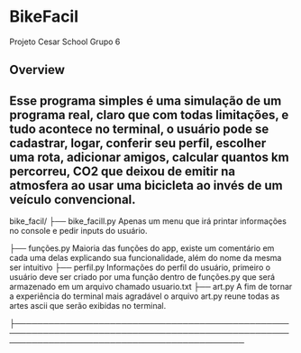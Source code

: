 # BikeFacil
Projeto Cesar School Grupo 6
## Overview
Esse programa simples é uma simulação de um programa real, claro que com todas limitações, e  tudo acontece no terminal, o 
usuário pode se cadastrar, logar, conferir seu perfil, escolher uma rota, adicionar amigos, calcular quantos km percorreu, 
CO2 que deixou de emitir na atmosfera ao usar uma bicicleta ao invés de um veículo convencional.
---------------------------------------------------------------------------------------------------------------------------

bike_facil/
├── bike_facill.py
      Apenas um menu que irá printar informações no console e pedir inputs do usuário.
    
├── funções.py
      Maioria das funções do app, existe um comentário em cada uma delas explicando sua funcionalidade, além do nome da mesma ser intuitivo
├── perfil.py
      Informações do perfil do usuário, primeiro o usuário deve ser criado por uma função dentro de funções.py que será armazenado 
      em um arquivo chamado usuario.txt
├── art.py 
    A fim de tornar a experiência do terminal mais agradável o arquivo art.py reune todas as artes ascii que serão exibidas no terminal.
    
├─────────────────────────────────────────────────────────────────────────────────────────────────────────────────────────────────────────────
